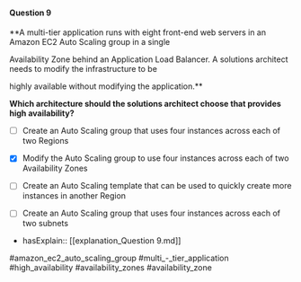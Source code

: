#### Question  9


**A multi-tier application runs with eight front-end web servers in an Amazon EC2 Auto Scaling group in a single

Availability Zone behind an Application Load Balancer. A solutions architect needs to modify the infrastructure to be

highly available without modifying the application.**


**Which architecture should the solutions architect choose that provides high availability?**


- [ ] Create an Auto Scaling group that uses four instances across each of two Regions


- [x] Modify the Auto Scaling group to use four instances across each of two Availability Zones


- [ ] Create an Auto Scaling template that can be used to quickly create more instances in another Region


- [ ] Create an Auto Scaling group that uses four instances across each of two subnets



- hasExplain:: [[explanation_Question  9.md]]

#amazon_ec2_auto_scaling_group #multi_-_tier_application #high_availability #availability_zones #availability_zone 